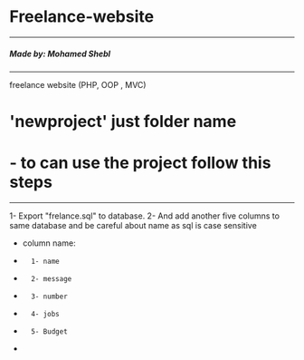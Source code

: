 # Freelance-website
----------------------------------
##### Made by: Mohamed Shebl #####
----------------------------------
freelance website (PHP, OOP , MVC)

# 'newproject' just folder name


# - to can use the project follow this steps
-----------------------------------------------
1- Export "frelance.sql" to database.
2- And add another five columns to same database and be careful about name as sql is case sensitive
-	column name:
-		1- name
-		2- message
-		3- number
-		4- jobs
-		5- Budget
-			

